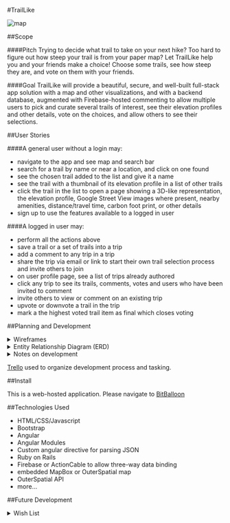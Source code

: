 #TrailLike

![map](http://images.nationalgeographic.com/wpf/media-content/richmedia/0/473/project/trail-maps/img/glacier-main-610.jpg)


##Scope


####Pitch
Trying to decide what trail to take on your next hike?  Too hard to figure out how steep your trail is from your paper map?  Let TrailLike help you and your friends make a choice!  Choose some trails, see how steep they are, and vote on them with your friends.

####Goal
TrailLike will provide a beautiful, secure, and well-built full-stack app solution with a map and other visualizations, and with a backend database, augmented with Firebase-hosted commenting to allow multiple users to pick and curate several trails of interest, see their elevation profiles and other details, vote on the choices, and allow others to see their selections.

##User Stories

####A general user without a login may:
- navigate to the app and see map and search bar
- search for a trail by name or near a location, and click on one found
- see the chosen trail added to the list and give it a name
- see the trail with a thumbnail of its elevation profile in a list of other trails 
- click the trail in the list to open a page showing a 3D-like representation, the elevation profile, Google Street View images where present, nearby amenities, distance/travel time, carbon foot print, or other details
- sign up to use the features available to a logged in user
 
####A logged in user may:
- perform all the actions above
- save a trail or a set of trails into a trip
- add a comment to any trip in a trip
- share the trip via email or link to start their own trail selection process and invite others to join
- on user profile page, see a list of trips already authored
- click any trip to see its trails, comments, votes and users who have been invited to comment
- invite others to view or comment on an existing trip
- upvote or downvote a trail in the trip
- mark a the highest voted trail item as final which closes voting

##Planning and Development

<details><summary>Wireframes</summary>
![wireframe](https://ucarecdn.com/8ebec341-bc84-4563-9fcb-a99672b3334b/Wireframe.png =200x) 
![show](https://ucarecdn.com/5c2052c8-5e8b-4f07-ab06-e39f3f3578e8/ShowPage.jpg =200x)
![signup](https://ucarecdn.com/c20252cd-8dc1-45f7-a17b-511f2771a13c/SignUp.jpg =200x)
![profile](https://ucarecdn.com/a2e849fa-0965-4424-a5a4-71c57d8382fd/Profile.jpg =200x)
</details>

<details><summary>Entity Relationship Diagram (ERD)</summary>
![ERD](https://ucarecdn.com/27100d72-4210-41c3-9d93-5e0c973f91f3/TrailLikeERD.jpg)
</details>

<details><summary>Notes on development</summary>

###First scope

Hopes for this project ran high, and I attempted to throw everything I could think of into the original design.  Most important of of all, I planned to make a trail interaction involving a single page where a trail would be shown in three contexts -- overhead map, Street View, and elevation profile graph -- that interact with each other.  I tested this for a weekend and made slow progress, but time constraints necessitate slimming down the scope and focusing on the minimum viable product.
<details><summary>First project scope details</summary>

#####Breaking up the user stories above into tasks and technologies to test
Good advice: try the trail visulation piece first and back out to something simpler if it proves to challenging for the available time.

#####Visualization
Demonstrate a user interaction between a map, a profile, and Google Street View.

Needs: a map with a route, an elevation profile of that route, and Street Views at places along the route.
Should give a longitude/latitude that will change with user interaction at any of the three views whcih in turn change each of the other views

To allow Maps and Street View, these uses must be enabled on my API key at the [Google dev console for project name: TrailLike](https://console.developers.google.com/apis/api/maps_backend/overview?project=traillike-5b077)

- MAP: Google or MapBox, query locations in radius around a search term or a clicked point
- SEARCH: OuterSpatial API data queried by MapBox map interactions
- CONCATENATE: Link several trails together and treat as one.  Simple object concatenation?
- INTERACTION: Add to list with Angular
- DISPLAY:  3D-like representation built in WebGL or MapBox tilt.  Show nearby amenities as icons from OuterSpatial.  Calculate 3D distance. Calculate travel time based on a metric that must already exist?  Calculate calories burned.  Build into a beautiful display.
- ELEVATIONS: Turn trail or concatenation of trails into an elevation profile.  Show using D3.

#####Basic CRUD app 
Use Rails to build structure around users and their trips, votes, comments.
Angular mini-app in the front-end to handle search UI and voting. 

- COMMENTING: Build a Firebase backend to allow real-time comments and voting.  Show on the trail page and the main page.
- USERS: Use bcrypt, auth, and flash messages and restrictions on various pages.

</details>

###Current scope: Minimum Viable Product
Map searches get added .

</details>

[Trello](https://trello.com/b/6cSDeqnQ/traillike) used to organize development process and tasking.


##Install

This is a web-hosted application. Please navigate to [BitBalloon](http://personnel-officer-eagle-45200.bitballoon.com/)

##Technologies Used

- HTML/CSS/Javascript
- Bootstrap
- Angular
- Angular Modules
- Custom angular directive for parsing JSON
- Ruby on Rails
- Firebase or ActionCable to allow three-way data binding
- embedded MapBox or OuterSpatial map
- OuterSpatial API
- more...


##Future Development

<details><summary>Wish List</summary>

- overlay the trail profiles on each other, which would need to...
- recalculate the trail profiles based on a consistent y-axis among listed trails to enable an "apples-to-apples" comparison
- use WebGL, Three.js, or A-Frame to provide a 3D-like experience of the trail data
- link to OuterSpatial to allow source data updating
- export trips to PDF Maps
- add photos taken with PDF Maps back into the app
- modals for login, profile
- use friendly URLs to allow sharing
-
</details>


